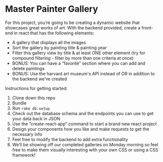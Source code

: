 # Master Painter Gallery

For this project, you’re going to be creating a dynamic website that showcases great works of art.  With the backend provided, create a front-end in react that has the following elements:
- A gallery that displays all the images
- Sort the gallery by painting title & painting year
- Filter this gallery view by title & at least ONE other element (try for compound filtering - filter by more than one criteria at once)
- BONUS: You can have a “favorite” section where you can add and delete paintings
- BONUS: Use the harvard art museum's API instead of OR in addition to the backend we’ve created

Instructions for getting started:
1. Clone down this repo
2. Bundle
3. Run `rake db:setup`
4. Check out the database schema and the endpoints you can use to get your data back in JSON 
5. Use the “create-react-app” command to start a brand new react project
6. Design your components how you like and make requests to get the necessary info
7. Feel free to modify the backend to add extra functionality
8. We’ll be showing off our completed galleries on Monday morning so feel free to make them visually interesting with your own CSS or using a CSS framework!
